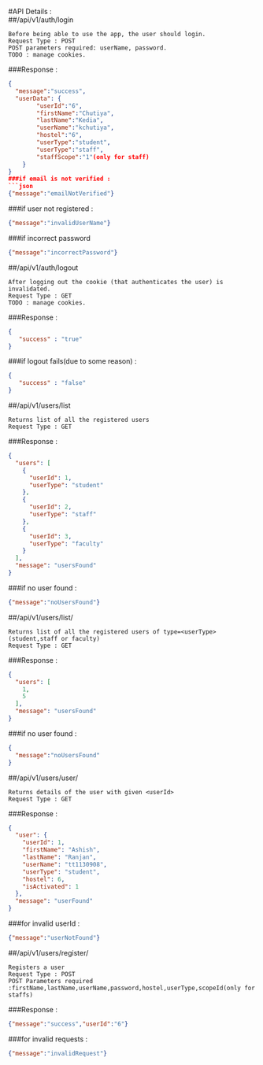 #API Details :  
##/api/v1/auth/login
```
Before being able to use the app, the user should login.
Request Type : POST
POST parameters required: userName, password.
TODO : manage cookies.
```
###Response :
```json
{
  "message":"success",
  "userData": {
	  	"userId":"6",
	  	"firstName":"Chutiya",
	  	"lastName":"Kedia",
	  	"userName":"kchutiya",
	  	"hostel":"6",
	  	"userType":"student",
	  	"userType":"staff",
	  	"staffScope":"1"(only for staff)
  	}  
}
###if email is not verified :
```json
{"message":"emailNotVerified"}
```
###if user not registered : 
```json
{"message":"invalidUserName"}
``` 
###if incorrect password
```json
{"message":"incorrectPassword"}
```


##/api/v1/auth/logout
```
After logging out the cookie (that authenticates the user) is invalidated.
Request Type : GET
TODO : manage cookies.
```
###Response :
```json
{
   "success" : "true"
}
```
###if logout fails(due to some reason) : 
```json
{
   "success" : "false"
}
```
##/api/v1/users/list  
```
Returns list of all the registered users  
Request Type : GET  
```
###Response :  
```json
{
  "users": [
    {
      "userId": 1,
      "userType": "student"
    },
    {
      "userId": 2,
      "userType": "staff"
    },
    {
      "userId": 3,
      "userType": "faculty"
    }
  ],
  "message": "usersFound"
}
```  

###if no user found : 
```json
{"message":"noUsersFound"}
```  
  
##/api/v1/users/list/<userType>  
```
Returns list of all the registered users of type=<userType>(student,staff or faculty)  
Request Type : GET
```
###Response :  
```json
{
  "users": [
    1,
    5
  ],
  "message": "usersFound"
}  
```  
###if no user found :  
```json
{  
  "message":"noUsersFound"  
}  
```  

##/api/v1/users/user/<userId>  
```
Returns details of the user with given <userId>  
Request Type : GET
```
###Response :  
```json
{
  "user": {
    "userId": 1,
    "firstName": "Ashish",
    "lastName": "Ranjan",
    "userName": "tt1130908",
    "userType": "student",
    "hostel": 6,
    "isActivated": 1
  },
  "message": "userFound"
}  
```  
###for invalid userId :  
```json
{"message":"userNotFound"}
```  
  
  
##/api/v1/users/register/  
```
Registers a user
Request Type : POST
POST Parameters required  :firstName,lastName,userName,password,hostel,userType,scopeId(only for staffs)
```
###Response :  
```json
{"message":"success","userId":"6"}
```
###for invalid requests :  
```json
{"message":"invalidRequest"}
```